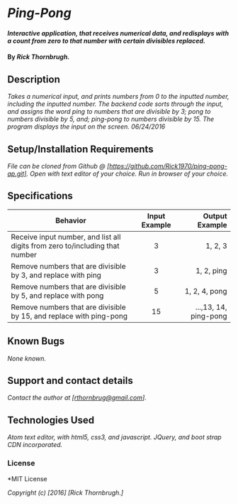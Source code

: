 # _Ping-Pong_

#### _Interactive application, that receives numerical data, and redisplays with a count from zero to that number with certain divisibles replaced._

#### By _**Rick Thornbrugh.**_

## Description

_Takes a numerical input, and prints numbers from 0 to the inputted number, including the inputted number.  The backend code sorts through the input, and assigns the word ping to numbers that are divisible by 3; pong to numbers divisible by 5, and; ping-pong to numbers divisible by 15.  The program displays the input on the screen. 06/24/2016_

## Setup/Installation Requirements

_File can be cloned from Github @ [https://github.com/Rick1970/ping-pong-ap.git].
Open with text editor of your choice.
Run in browser of your choice._

## Specifications
| Behavior | Input Example | Output Example |
| ------------- |:-------------:| -----:|
|  Receive input number, and list all digits from zero to/including that number | 3 | 1, 2, 3
|  Remove numbers that are divisible by 3, and replace with ping| 3 | 1, 2, ping
|  Remove numbers that are divisible by 5, and replace with pong| 5 | 1, 2, 4, pong
| Remove numbers that are divisible by 15, and replace with ping-pong | 15 | ...,13, 14, ping-pong


## Known Bugs

_None known._

## Support and contact details

_Contact the author at [rthornbrug@gmail.com]._

## Technologies Used

_Atom text editor, with html5, css3, and javascript.  JQuery, and boot strap CDN incorporated._

### License

*MIT License

*Copyright (c) [2016] [Rick Thornbrugh.]*
